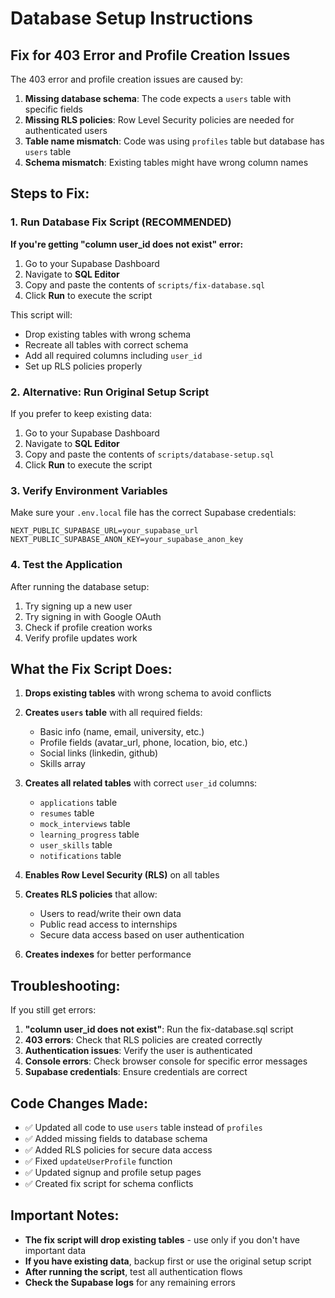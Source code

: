# Database Setup Instructions

## Fix for 403 Error and Profile Creation Issues

The 403 error and profile creation issues are caused by:
1. **Missing database schema**: The code expects a `users` table with specific fields
2. **Missing RLS policies**: Row Level Security policies are needed for authenticated users
3. **Table name mismatch**: Code was using `profiles` table but database has `users` table
4. **Schema mismatch**: Existing tables might have wrong column names

## Steps to Fix:

### 1. Run Database Fix Script (RECOMMENDED)

**If you're getting "column user_id does not exist" error:**

1. Go to your Supabase Dashboard
2. Navigate to **SQL Editor**
3. Copy and paste the contents of `scripts/fix-database.sql`
4. Click **Run** to execute the script

This script will:
- Drop existing tables with wrong schema
- Recreate all tables with correct schema
- Add all required columns including `user_id`
- Set up RLS policies properly

### 2. Alternative: Run Original Setup Script

If you prefer to keep existing data:

1. Go to your Supabase Dashboard
2. Navigate to **SQL Editor**
3. Copy and paste the contents of `scripts/database-setup.sql`
4. Click **Run** to execute the script

### 3. Verify Environment Variables

Make sure your `.env.local` file has the correct Supabase credentials:

```env
NEXT_PUBLIC_SUPABASE_URL=your_supabase_url
NEXT_PUBLIC_SUPABASE_ANON_KEY=your_supabase_anon_key
```

### 4. Test the Application

After running the database setup:
1. Try signing up a new user
2. Try signing in with Google OAuth
3. Check if profile creation works
4. Verify profile updates work

## What the Fix Script Does:

1. **Drops existing tables** with wrong schema to avoid conflicts
2. **Creates `users` table** with all required fields:
   - Basic info (name, email, university, etc.)
   - Profile fields (avatar_url, phone, location, bio, etc.)
   - Social links (linkedin, github)
   - Skills array

3. **Creates all related tables** with correct `user_id` columns:
   - `applications` table
   - `resumes` table
   - `mock_interviews` table
   - `learning_progress` table
   - `user_skills` table
   - `notifications` table

4. **Enables Row Level Security (RLS)** on all tables

5. **Creates RLS policies** that allow:
   - Users to read/write their own data
   - Public read access to internships
   - Secure data access based on user authentication

6. **Creates indexes** for better performance

## Troubleshooting:

If you still get errors:
1. **"column user_id does not exist"**: Run the fix-database.sql script
2. **403 errors**: Check that RLS policies are created correctly
3. **Authentication issues**: Verify the user is authenticated
4. **Console errors**: Check browser console for specific error messages
5. **Supabase credentials**: Ensure credentials are correct

## Code Changes Made:

- ✅ Updated all code to use `users` table instead of `profiles`
- ✅ Added missing fields to database schema
- ✅ Added RLS policies for secure data access
- ✅ Fixed `updateUserProfile` function
- ✅ Updated signup and profile setup pages
- ✅ Created fix script for schema conflicts

## Important Notes:

- **The fix script will drop existing tables** - use only if you don't have important data
- **If you have existing data**, backup first or use the original setup script
- **After running the script**, test all authentication flows
- **Check the Supabase logs** for any remaining errors 